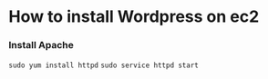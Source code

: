 # How to install Wordpress on ec2

### Install Apache
`sudo yum install httpd`
`sudo service httpd start`
